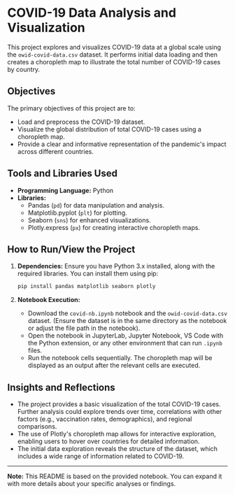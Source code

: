 # COVID-19 Data Analysis and Visualization

This project explores and visualizes COVID-19 data at a global scale using the `owid-covid-data.csv` dataset. It performs initial data loading and then creates a choropleth map to illustrate the total number of COVID-19 cases by country.

## Objectives

The primary objectives of this project are to:

* Load and preprocess the COVID-19 dataset.
* Visualize the global distribution of total COVID-19 cases using a choropleth map.
* Provide a clear and informative representation of the pandemic's impact across different countries.

## Tools and Libraries Used

* **Programming Language:** Python
* **Libraries:**
    * Pandas (`pd`) for data manipulation and analysis.
    * Matplotlib.pyplot (`plt`) for plotting.
    * Seaborn (`sns`) for enhanced visualizations.
    * Plotly.express (`px`) for creating interactive choropleth maps.

## How to Run/View the Project

1.  **Dependencies:** Ensure you have Python 3.x installed, along with the required libraries. You can install them using pip:

    ```bash
    pip install pandas matplotlib seaborn plotly
    ```

2.  **Notebook Execution:**
    * Download the `covid-nb.ipynb` notebook and the `owid-covid-data.csv` dataset.  (Ensure the dataset is in the same directory as the notebook or adjust the file path in the notebook).
    * Open the notebook in JupyterLab, Jupyter Notebook, VS Code with the Python extension, or any other environment that can run `.ipynb` files.
    * Run the notebook cells sequentially. The choropleth map will be displayed as an output after the relevant cells are executed.

## Insights and Reflections

* The project provides a basic visualization of the total COVID-19 cases. Further analysis could explore trends over time, correlations with other factors (e.g., vaccination rates, demographics), and regional comparisons.
* The use of Plotly's choropleth map allows for interactive exploration, enabling users to hover over countries for detailed information.
* The initial data exploration reveals the structure of the dataset, which includes a wide range of information related to COVID-19.

---

**Note:** This README is based on the provided notebook. You can expand it with more details about your specific analyses or findings.